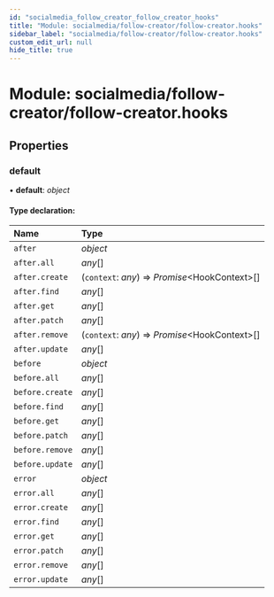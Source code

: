 ```yaml
---
id: "socialmedia_follow_creator_follow_creator_hooks"
title: "Module: socialmedia/follow-creator/follow-creator.hooks"
sidebar_label: "socialmedia/follow-creator/follow-creator.hooks"
custom_edit_url: null
hide_title: true
---
```


# Module: socialmedia/follow-creator/follow-creator.hooks

## Properties

### default

• **default**: *object*

#### Type declaration:

Name | Type |
:------ | :------ |
`after` | *object* |
`after.all` | *any*[] |
`after.create` | (`context`: *any*) => *Promise*<HookContext\>[] |
`after.find` | *any*[] |
`after.get` | *any*[] |
`after.patch` | *any*[] |
`after.remove` | (`context`: *any*) => *Promise*<HookContext\>[] |
`after.update` | *any*[] |
`before` | *object* |
`before.all` | *any*[] |
`before.create` | *any*[] |
`before.find` | *any*[] |
`before.get` | *any*[] |
`before.patch` | *any*[] |
`before.remove` | *any*[] |
`before.update` | *any*[] |
`error` | *object* |
`error.all` | *any*[] |
`error.create` | *any*[] |
`error.find` | *any*[] |
`error.get` | *any*[] |
`error.patch` | *any*[] |
`error.remove` | *any*[] |
`error.update` | *any*[] |
